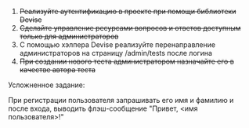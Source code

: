 1. ~~Реализуйте аутентификацию в проекте при помощи библиотеки Devise~~
2. ~~Сделайте управление ресурсами вопросов и ответов доступным только для администраторов~~
3. С помощью хэлпера Devise реализуйте перенаправление администраторов на страницу /admin/tests после логина
4. ~~При создании нового теста администратором назначайте его в качестве автора теста~~

Усложненное задание:

При регистрации пользователя запрашивать его имя и фамилию и после входа, выводить флэш-сообщение "Привет, <имя пользователя>!"